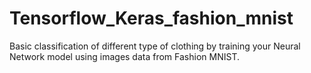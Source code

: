 # Tensorflow_Keras_fashion_mnist
Basic classification of different type of clothing by training your Neural Network model using images data from Fashion MNIST.
